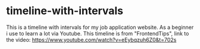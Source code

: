 # timeline-with-intervals
This is a timeline with intervals for my job application website. As a beginner i use to learn a lot via Youtube. This timeline is from "FrontendTips", link to the video: https://www.youtube.com/watch?v=eEybqzuh6Z0&t=702s
